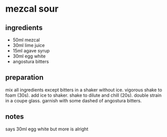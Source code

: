# mezcal sour


## ingredients

- 50ml mezcal
- 30ml lime juice
- 15ml agave syrup
- 30ml egg white
- angostura bitters

## preparation

mix all ingredients except bitters in a shaker without ice. vigorous shake to foam (30s). add ice to shaker. shake to dilute and chill (20s). double strain in a coupe glass. garnish with some dashed of angostura bitters.

## notes

says 30ml egg white but more is alright
